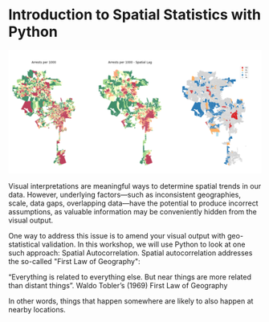 # Introduction to Spatial Statistics with Python

<img src="images/sa-1.png">

Visual interpretations are meaningful ways to determine spatial trends in our data. However, underlying factors—such as inconsistent geographies, scale, data gaps, overlapping data—have the potential to produce incorrect assumptions, as valuable information may be conveniently hidden from the visual output.

One way to address this issue is to amend your visual output with geo-statistical validation. In this workshop, we will use Python to look at one such approach: Spatial Autocorrelation. Spatial autocorrelation addresses the so-called "First Law of Geography":

“Everything is related to everything else. But near things are more related than distant things”. Waldo Tobler’s (1969) First Law of Geography

In other words, things that happen somewhere are likely to also happen at nearby locations.
